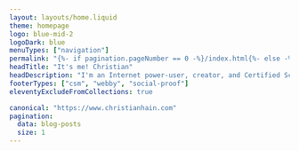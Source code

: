 ```yaml
---
layout: layouts/home.liquid
theme: homepage
logo: blue-mid-2
logoDark: blue
menuTypes: ["navigation"]
permalink: "{%- if pagination.pageNumber == 0 -%}/index.html{%- else -%}/.delete/homepages/{{- pagination.pageNumber -}}/{%- endif -%}"
headTitle: "It's me! Christian"
headDescription: "I'm an Internet power-user, creator, and Certified Scrum Developer® engineer. Specializing in browser-based experiences, my goal is to share what I know."
footerTypes: ["csm", "webby", "social-proof"]
eleventyExcludeFromCollections: true

canonical: "https://www.christianhain.com"
pagination:
  data: blog-posts
  size: 1
---
```

